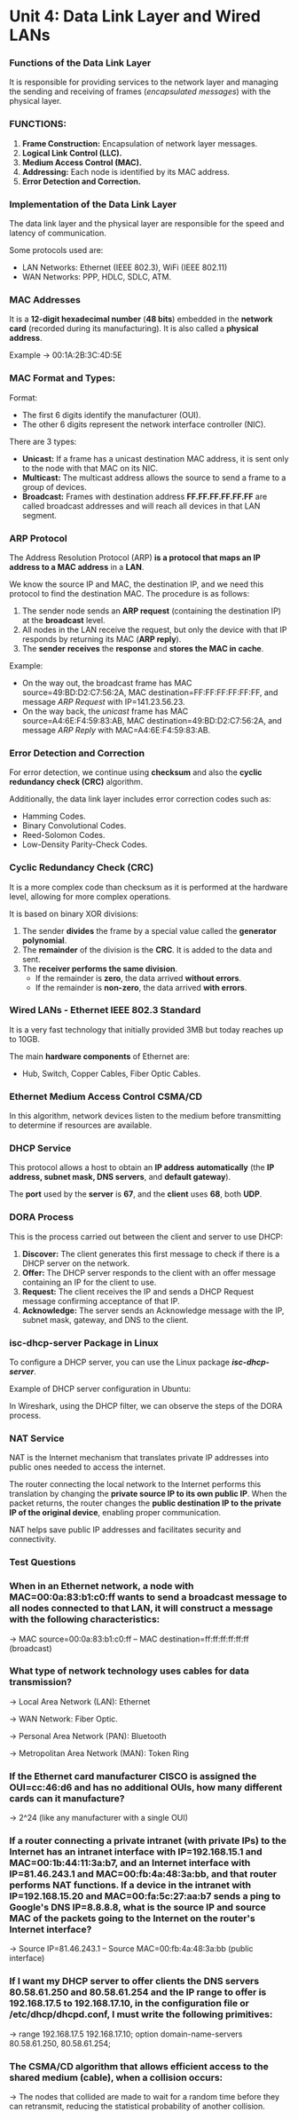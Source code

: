 # Unit 4: Data Link Layer and Wired LANs

### Functions of the Data Link Layer

It is responsible for providing services to the network layer and managing the sending and receiving of frames (*encapsulated messages*) with the physical layer.

### FUNCTIONS:

1. **Frame Construction:** Encapsulation of network layer messages.
2. **Logical Link Control (LLC).**
3. **Medium Access Control (MAC).**
4. **Addressing:** Each node is identified by its MAC address.
5. **Error Detection and Correction.**

### Implementation of the Data Link Layer

The data link layer and the physical layer are responsible for the speed and latency of communication.

Some protocols used are:

- LAN Networks: Ethernet (IEEE 802.3), WiFi (IEEE 802.11)
- WAN Networks: PPP, HDLC, SDLC, ATM.

### MAC Addresses

It is a **12-digit hexadecimal number** (**48 bits**) embedded in the **network card** (recorded during its manufacturing). It is also called a **physical address**.

Example → 00:1A:2B:3C:4D:5E

### MAC Format and Types:

Format:

- The first 6 digits identify the manufacturer (OUI).
- The other 6 digits represent the network interface controller (NIC).

There are 3 types:

- **Unicast:** If a frame has a unicast destination MAC address, it is sent only to the node with that MAC on its NIC.
- **Multicast:** The multicast address allows the source to send a frame to a group of devices.
- **Broadcast:** Frames with destination address **FF.FF.FF.FF.FF.FF** are called broadcast addresses and will reach all devices in that LAN segment.

### ARP Protocol

The Address Resolution Protocol (ARP) **is a protocol that maps an IP address to a MAC address** in a **LAN**.

We know the source IP and MAC, the destination IP, and we need this protocol to find the destination MAC. The procedure is as follows:

1. The sender node sends an **ARP request** (containing the destination IP) at the **broadcast** level.
2. All nodes in the LAN receive the request, but only the device with that IP responds by returning its MAC (**ARP reply**).
3. The **sender** **receives** the **response** and **stores the MAC in cache**.

Example:

- On the way out, the broadcast frame has MAC source=49:BD:D2:C7:56:2A, MAC destination=FF:FF:FF:FF:FF:FF, and message *ARP Request* with IP=141.23.56.23.
- On the way back, the *unicast* frame has MAC source=A4:6E:F4:59:83:AB, MAC destination=49:BD:D2:C7:56:2A, and message *ARP Reply* with MAC=A4:6E:F4:59:83:AB.

### Error Detection and Correction

For error detection, we continue using **checksum** and also the **cyclic redundancy check (CRC)** algorithm.

Additionally, the data link layer includes error correction codes such as:

- Hamming Codes.
- Binary Convolutional Codes.
- Reed-Solomon Codes.
- Low-Density Parity-Check Codes.

### Cyclic Redundancy Check (CRC)

It is a more complex code than checksum as it is performed at the hardware level, allowing for more complex operations.

It is based on binary XOR divisions:

1. The sender **divides** the frame by a special value called the **generator polynomial**.
2. The **remainder** of the division is the **CRC**. It is added to the data and sent.
3. The **receiver performs the same division**.
    - If the remainder is **zero**, the data arrived **without errors**.
    - If the remainder is **non-zero**, the data arrived **with errors**.

### Wired LANs - Ethernet IEEE 802.3 Standard

It is a very fast technology that initially provided 3MB but today reaches up to 10GB.

The main **hardware components** of Ethernet are:

- Hub, Switch, Copper Cables, Fiber Optic Cables.

### Ethernet Medium Access Control CSMA/CD

In this algorithm, network devices listen to the medium before transmitting to determine if resources are available.

### DHCP Service

This protocol allows a host to obtain an **IP address** **automatically** (the **IP address, subnet mask, DNS servers**, and **default gateway**).

The **port** used by the **server** is **67**, and the **client** uses **68**, both **UDP**.

### DORA Process

This is the process carried out between the client and server to use DHCP:

1. **Discover:** The client generates this first message to check if there is a DHCP server on the network.
2. **Offer:** The DHCP server responds to the client with an offer message containing an IP for the client to use.
3. **Request:** The client receives the IP and sends a DHCP Request message confirming acceptance of that IP.
4. **Acknowledge:** The server sends an Acknowledge message with the IP, subnet mask, gateway, and DNS to the client.

### isc-dhcp-server Package in Linux

To configure a DHCP server, you can use the Linux package ***isc-dhcp-server***.

Example of DHCP server configuration in Ubuntu:

In Wireshark, using the DHCP filter, we can observe the steps of the DORA process.

### NAT Service

NAT is the Internet mechanism that translates private IP addresses into public ones needed to access the internet.

The router connecting the local network to the Internet performs this translation by changing the **private source IP to its own public IP**. When the packet returns, the router changes the **public destination IP to the private IP of the original device**, enabling proper communication.

NAT helps save public IP addresses and facilitates security and connectivity.

### Test Questions

### When in an Ethernet network, a node with MAC=00:0a:83:b1:c0:ff wants to send a broadcast message to all nodes connected to that LAN, it will construct a message with the following characteristics:

→ MAC source=00:0a:83:b1:c0:ff – MAC destination=ff:ff:ff:ff:ff:ff (broadcast)

### What type of network technology uses cables for data transmission?

→ Local Area Network (LAN): Ethernet

→ WAN Network: Fiber Optic.

→ Personal Area Network (PAN): Bluetooth

→ Metropolitan Area Network (MAN): Token Ring

### If the Ethernet card manufacturer CISCO is assigned the OUI=cc:46:d6 and has no additional OUIs, how many different cards can it manufacture?

→ 2^24 (like any manufacturer with a single OUI)

### If a router connecting a private intranet (with private IPs) to the Internet has an intranet interface with IP=192.168.15.1 and MAC=00:1b:44:11:3a:b7, and an Internet interface with IP=81.46.243.1 and MAC=00:fb:4a:48:3a:bb, and that router performs NAT functions. If a device in the intranet with IP=192.168.15.20 and MAC=00:fa:5c:27:aa:b7 sends a ping to Google's DNS IP=8.8.8.8, what is the source IP and source MAC of the packets going to the Internet on the router's Internet interface?

→ Source IP=81.46.243.1 – Source MAC=00:fb:4a:48:3a:bb (public interface)

### If I want my DHCP server to offer clients the DNS servers 80.58.61.250 and 80.58.61.254 and the IP range to offer is 192.168.17.5 to 192.168.17.10, in the configuration file or /etc/dhcp/dhcpd.conf, I must write the following primitives:

→ range 192.168.17.5 192.168.17.10; option domain-name-servers 80.58.61.250, 80.58.61.254;

### The CSMA/CD algorithm that allows efficient access to the shared medium (cable), when a collision occurs:

→ The nodes that collided are made to wait for a random time before they can retransmit, reducing the statistical probability of another collision.
